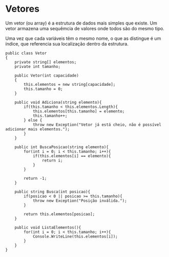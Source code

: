 # Vetores

<p>Um vetor (ou array) é a estrutura de dados mais simples que existe. 
Um vetor armazena uma sequêmcia de valores onde todos são do mesmo tipo.</p>
<p>Uma vez que cada variáveis têm o mesmo nome, o que as distingue é um índice, que referencia sua localização dentro da estrutura.</p>


```
public class Vetor
{
    private string[] elementos;
    private int tamanho;

    public Vetor(int capacidade)
    {
        this.elementos = new string[capacidade];
        this.tamanho = 0;
    }

    public void Adiciona(string elemento){
        if(this.tamanho < this.elementos.Length){
            this.elementos[this.tamanho] = elemento;
            this.tamanho++;
        } else {
            throw new Exception("Vetor já está cheio, não é possível adicionar mais elementos.");
        }
    }

    public int BuscaPosicao(string elemento){
        for(int i = 0; i < this.tamanho; i++){
            if(this.elementos[i] == elemento){
                return i;
            }
        }

        return -1;
    }

    public string Busca(int posicao){
        if(posicao < 0 || posicao >= this.tamanho){
            throw new Exception("Posição inválida.");
        }

        return this.elementos[posicao];
    }

    public void ListaElementos(){
        for(int i = 0; i < this.tamanho; i++){
            Console.WriteLine(this.elementos[i]);
        }
    }
}
```